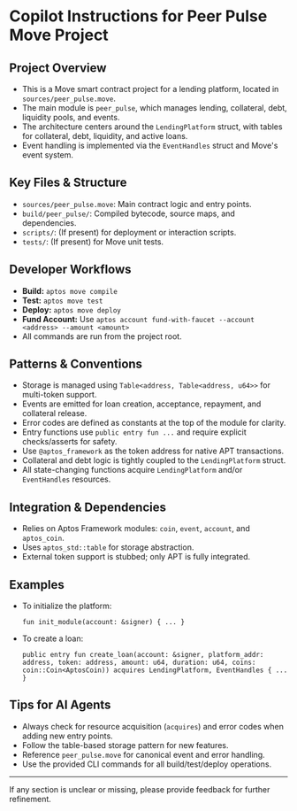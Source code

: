 # Copilot Instructions for Peer Pulse Move Project

## Project Overview

- This is a Move smart contract project for a lending platform, located in `sources/peer_pulse.move`.
- The main module is `peer_pulse`, which manages lending, collateral, debt, liquidity pools, and events.
- The architecture centers around the `LendingPlatform` struct, with tables for collateral, debt, liquidity, and active loans.
- Event handling is implemented via the `EventHandles` struct and Move's event system.

## Key Files & Structure

- `sources/peer_pulse.move`: Main contract logic and entry points.
- `build/peer_pulse/`: Compiled bytecode, source maps, and dependencies.
- `scripts/`: (If present) for deployment or interaction scripts.
- `tests/`: (If present) for Move unit tests.

## Developer Workflows

- **Build:** `aptos move compile`
- **Test:** `aptos move test`
- **Deploy:** `aptos move deploy`
- **Fund Account:** Use `aptos account fund-with-faucet --account <address> --amount <amount>`
- All commands are run from the project root.

## Patterns & Conventions

- Storage is managed using `Table<address, Table<address, u64>>` for multi-token support.
- Events are emitted for loan creation, acceptance, repayment, and collateral release.
- Error codes are defined as constants at the top of the module for clarity.
- Entry functions use `public entry fun ...` and require explicit checks/asserts for safety.
- Use `@aptos_framework` as the token address for native APT transactions.
- Collateral and debt logic is tightly coupled to the `LendingPlatform` struct.
- All state-changing functions acquire `LendingPlatform` and/or `EventHandles` resources.

## Integration & Dependencies

- Relies on Aptos Framework modules: `coin`, `event`, `account`, and `aptos_coin`.
- Uses `aptos_std::table` for storage abstraction.
- External token support is stubbed; only APT is fully integrated.

## Examples

- To initialize the platform:
  ```move
  fun init_module(account: &signer) { ... }
  ```
- To create a loan:
  ```move
  public entry fun create_loan(account: &signer, platform_addr: address, token: address, amount: u64, duration: u64, coins: coin::Coin<AptosCoin)) acquires LendingPlatform, EventHandles { ... }
  ```

## Tips for AI Agents

- Always check for resource acquisition (`acquires`) and error codes when adding new entry points.
- Follow the table-based storage pattern for new features.
- Reference `peer_pulse.move` for canonical event and error handling.
- Use the provided CLI commands for all build/test/deploy operations.

---

If any section is unclear or missing, please provide feedback for further refinement.
